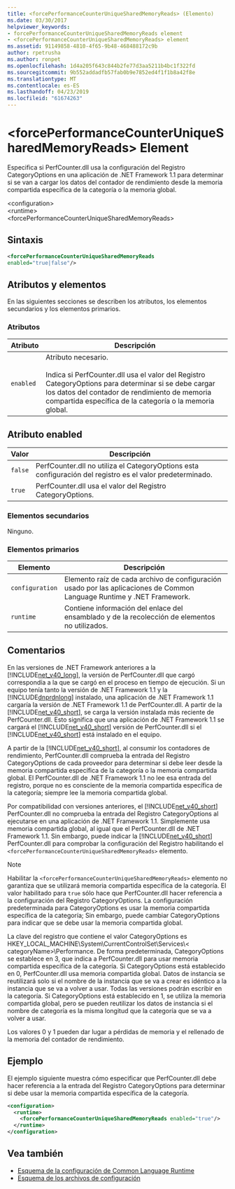```yaml
---
title: <forcePerformanceCounterUniqueSharedMemoryReads> (Elemento)
ms.date: 03/30/2017
helpviewer_keywords:
- forcePerformanceCounterUniqueSharedMemoryReads element
- <forcePerformanceCounterUniqueSharedMemoryReads> element
ms.assetid: 91149858-4810-4f65-9b48-468488172c9b
author: rpetrusha
ms.author: ronpet
ms.openlocfilehash: 1d4a205f643c844b2fe77d3aa5211b4bc1f322fd
ms.sourcegitcommit: 9b552addadfb57fab0b9e7852ed4f1f1b8a42f8e
ms.translationtype: MT
ms.contentlocale: es-ES
ms.lasthandoff: 04/23/2019
ms.locfileid: "61674263"
---
```

# <a name="forceperformancecounteruniquesharedmemoryreads-element"></a>\<forcePerformanceCounterUniqueSharedMemoryReads> Element
Especifica si PerfCounter.dll usa la configuración del Registro CategoryOptions en una aplicación de .NET Framework 1.1 para determinar si se van a cargar los datos del contador de rendimiento desde la memoria compartida específica de la categoría o la memoria global.  
  
 \<configuration>  
\<runtime>  
\<forcePerformanceCounterUniqueSharedMemoryReads>  
  
## <a name="syntax"></a>Sintaxis  
  
```xml  
<forcePerformanceCounterUniqueSharedMemoryReads   
enabled="true|false"/>  
```  
  
## <a name="attributes-and-elements"></a>Atributos y elementos  
 En las siguientes secciones se describen los atributos, los elementos secundarios y los elementos primarios.  
  
### <a name="attributes"></a>Atributos  
  
|Atributo|Descripción|  
|---------------|-----------------|  
|`enabled`|Atributo necesario.<br /><br /> Indica si PerfCounter.dll usa el valor del Registro CategoryOptions para determinar si se debe cargar los datos del contador de rendimiento de memoria compartida específica de la categoría o la memoria global.|  
  
## <a name="enabled-attribute"></a>Atributo enabled  
  
|Valor|Descripción|  
|-----------|-----------------|  
|`false`|PerfCounter.dll no utiliza el CategoryOptions esta configuración del registro es el valor predeterminado.|  
|`true`|PerfCounter.dll usa el valor del Registro CategoryOptions.|  
  
### <a name="child-elements"></a>Elementos secundarios  
 Ninguno.  
  
### <a name="parent-elements"></a>Elementos primarios  
  
|Elemento|Descripción|  
|-------------|-----------------|  
|`configuration`|Elemento raíz de cada archivo de configuración usado por las aplicaciones de Common Language Runtime y .NET Framework.|  
|`runtime`|Contiene información del enlace del ensamblado y de la recolección de elementos no utilizados.|  
  
## <a name="remarks"></a>Comentarios  
 En las versiones de .NET Framework anteriores a la [!INCLUDE[net_v40_long](../../../../../includes/net-v40-long-md.md)], la versión de PerfCounter.dll que cargó correspondía a la que se cargó en el proceso en tiempo de ejecución. Si un equipo tenía tanto la versión de .NET Framework 1.1 y la [!INCLUDE[dnprdnlong](../../../../../includes/dnprdnlong-md.md)] instalado, una aplicación de .NET Framework 1.1 cargaría la versión de .NET Framework 1.1 de PerfCounter.dll. A partir de la [!INCLUDE[net_v40_short](../../../../../includes/net-v40-short-md.md)], se carga la versión instalada más reciente de PerfCounter.dll. Esto significa que una aplicación de .NET Framework 1.1 se cargará el [!INCLUDE[net_v40_short](../../../../../includes/net-v40-short-md.md)] versión de PerfCounter.dll si el [!INCLUDE[net_v40_short](../../../../../includes/net-v40-short-md.md)] está instalado en el equipo.  
  
 A partir de la [!INCLUDE[net_v40_short](../../../../../includes/net-v40-short-md.md)], al consumir los contadores de rendimiento, PerfCounter.dll comprueba la entrada del Registro CategoryOptions de cada proveedor para determinar si debe leer desde la memoria compartida específica de la categoría o la memoria compartida global. El PerfCounter.dll de .NET Framework 1.1 no lee esa entrada del registro, porque no es consciente de la memoria compartida específica de la categoría; siempre lee la memoria compartida global.  
  
 Por compatibilidad con versiones anteriores, el [!INCLUDE[net_v40_short](../../../../../includes/net-v40-short-md.md)] PerfCounter.dll no comprueba la entrada del Registro CategoryOptions al ejecutarse en una aplicación de .NET Framework 1.1. Simplemente usa memoria compartida global, al igual que el PerfCounter.dll de .NET Framework 1.1. Sin embargo, puede indicar la [!INCLUDE[net_v40_short](../../../../../includes/net-v40-short-md.md)] PerfCounter.dll para comprobar la configuración del Registro habilitando el `<forcePerformanceCounterUniqueSharedMemoryReads>` elemento.  
  
> [!NOTE]
>  Habilitar la `<forcePerformanceCounterUniqueSharedMemoryReads>` elemento no garantiza que se utilizará memoria compartida específica de la categoría. El valor habilitado para `true` sólo hace que PerfCounter.dll hacer referencia a la configuración del Registro CategoryOptions. La configuración predeterminada para CategoryOptions es usar la memoria compartida específica de la categoría; Sin embargo, puede cambiar CategoryOptions para indicar que se debe usar la memoria compartida global.  
  
 La clave del registro que contiene el valor CategoryOptions es HKEY_LOCAL_MACHINE\System\CurrentControlSet\Services\\< categoryName\>\Performance. De forma predeterminada, CategoryOptions se establece en 3, que indica a PerfCounter.dll para usar memoria compartida específica de la categoría. Si CategoryOptions está establecido en 0, PerfCounter.dll usa memoria compartida global. Datos de instancia se reutilizará solo si el nombre de la instancia que se va a crear es idéntico a la instancia que se va a volver a usar. Todas las versiones podrán escribir en la categoría. Si CategoryOptions está establecido en 1, se utiliza la memoria compartida global, pero se pueden reutilizar los datos de instancia si el nombre de categoría es la misma longitud que la categoría que se va a volver a usar.  
  
 Los valores 0 y 1 pueden dar lugar a pérdidas de memoria y el rellenado de la memoria del contador de rendimiento.  
  
## <a name="example"></a>Ejemplo  
 El ejemplo siguiente muestra cómo especificar que PerfCounter.dll debe hacer referencia a la entrada del Registro CategoryOptions para determinar si debe usar la memoria compartida específica de la categoría.  
  
```xml  
<configuration>  
  <runtime>  
    <forcePerformanceCounterUniqueSharedMemoryReads enabled="true"/>  
  </runtime>  
</configuration>  
```  
  
## <a name="see-also"></a>Vea también

- [Esquema de la configuración de Common Language Runtime](../../../../../docs/framework/configure-apps/file-schema/runtime/index.md)
- [Esquema de los archivos de configuración](../../../../../docs/framework/configure-apps/file-schema/index.md)

